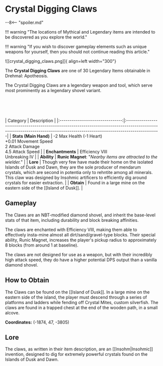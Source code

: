 # Crystal Digging Claws

--8<-- "spoiler.md"

!!! warning "The locations of Mythical and Legendary items are intended to be discovered as you explore the world."

!!! warning "If you wish to discover gameplay elements such as unique weapons for yourself, then you should not continue reading this article."

![[crystal_digging_claws.png]]{ align=left width="300"}

The **Crystal Digging Claws** are one of 30 Legendary Items obtainable in Drehmal: Apotheosis.

The Crystal Digging Claws are a legendary weapon and tool, which serve most prominently as a legendary shovel variant.

<br> <br> <br> <br>
| Category | Description                 |
|:--------------------------------:|:-----------------------------------------------------------------------------------------------------------------------------------------------------------------------------|
| **Stats (Main Hand)**         | -2 Max Health (-1 Heart) <br> +0.01 Movement Speed <br> 2 Attack Damage <br> 4.5 Attack Speed            |
| **Enchantments**              | Efficiency VIII <br> Unbreaking IV |
| **Ability**                   | **Runic Magnet**: "*Nearby items are attracted to the wielder.*" |
| **Lore**                      | Though very few have made their home on the isolated Islands of Dusk and Dawn, they are the sole producer of mendarum crystals, which are second in potentia only to rehntite among all minerals. This claw was designed by Insohmic artificers to efficiently dig around crystals for easier extraction. |
| **Obtain**                    | Found in a large mine on the eastern side of the [[Island of Dusk]].   |

## Gameplay
The Claws are an NBT-modified diamond shovel, and inherit the base-level stats of that item, including durability and block breaking affinities.

The claws are enchanted with Efficiency VIII, making them able to effectively insta-mine almost all dirt/sand/gravel-type blocks. Their special ability, Runic Magnet, increases the player's pickup radius to approximately 8 blocks (from around 1 at baseline).

The claws are not designed for use as a weapon, but with their incredibly high attack speed, they do have a higher potential DPS output than a vanilla diamond shovel.

## How to Obtain
The Claws can be found on the [[Island of Dusk]]. In a large mine on the eastern side of the island, the player must descend through a series of platforms and ladders while fending off Crystal Mites, custom silverfish. The claws are found in a trapped chest at the end of the wooden path, in a small alcove.

**Coordinates:** (-1874, 47, -3805)

## Lore
The claws, as written in their item description, are an [[Insohm|Insohmic]] invention, designed to dig for extremely powerful crystals found on the Islands of Dusk and Dawn.
